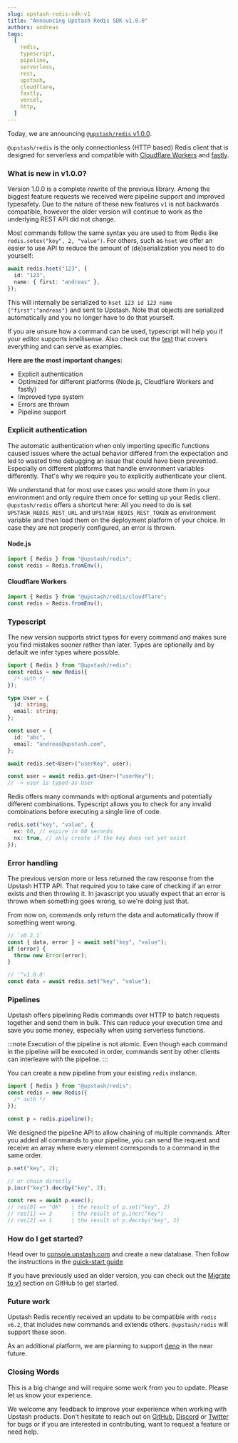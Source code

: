 ```yaml
---
slug: upstash-redis-sdk-v1
title: "Announcing Upstash Redis SDK v1.0.0"
authors: andreas
tags:
  [
    redis,
    typescript,
    pipeline,
    serverless,
    rest,
    upstash,
    cloudflare,
    fastly,
    vercel,
    http,
  ]
---
```


Today, we are announcing [`@upstash/redis` v1.0.0](https://github.com/upstash/upstash-redis/releases/tag/v1.0.0).

`@upstash/redis` is the only connectionless (HTTP based) Redis client that is designed for serverless and compatible with [Cloudflare Workers](https://workers.cloudflare.com/) and [fastly](https://www.fastly.com/).

<!-- truncate -->

### What is new in v1.0.0?

Version 1.0.0 is a complete rewrite of the previous library. Among the biggest feature requests we received were pipeline support and improved typesafety.
Due to the nature of these new features `v1` is not backwards compatible, however the older version will continue to work as the underlying REST API did not change.

Most commands follow the same syntax you are used to from Redis like `redis.setex("key", 2, "value")`. For others, such as `hset` we offer an easier to use API to reduce the amount of (de)serialization you need to do yourself:

```ts
await redis.hset("123", {
  id: "123",
  name: { first: "andreas" },
});
```

This will internally be serialized to `hset 123 id 123 name {"first":"andreas"}` and sent to Upstash. Note that objects are serialized automatically and you no longer have to do that yourself.

If you are unsure how a command can be used, typescript will help you if your editor supports intellisense. Also check out the [test](https://github.com/upstash/upstash-redis/tree/main/pkg/commands) that covers everything and can serve as examples.

**Here are the most important changes:**

- Explicit authentication
- Optimized for different platforms (Node.js, Cloudflare Workers and fastly)
- Improved type system
- Errors are thrown
- Pipeline support

### Explicit authentication

The automatic authentication when only importing specific functions caused issues where the actual behavior differed from the expectation and led to wasted time debugging an issue that could have been prevented. Especially on different platforms that handle environment variables differently. That's why we require you to explicitly authenticate your client.

We understand that for most use cases you would store them in your environment and only require them once for setting up your Redis client. `@upstash/redis` offers a shortcut here: All you need to do is set `UPSTASH_REDIS_REST_URL` and `UPSTASH_REDIS_REST_TOKEN` as environment variable and then load them on the deployment platform of your choice. In case they are not properly configured, an error is thrown.

#### Node.js

```ts
import { Redis } from "@upstash/redis";
const redis = Redis.fromEnv();
```

#### Cloudflare Workers

```ts
import { Redis } from "@upstash/redis/cloudflare";
const redis = Redis.fromEnv();
```

### Typescript

The new version supports strict types for every command and makes sure you find mistakes sooner rather than later.
Types are optionally and by default we infer types where possible.

```ts
import { Redis } from "@upstash/redis";
const redis = new Redis({
  /* auth */
});

type User = {
  id: string;
  email: string;
};

const user = {
  id: "abc",
  email: "andreas@upstash.com",
};

await redis.set<User>("userKey", user);

const user = await redis.get<User>("userKey");
// -> user is typed as User
```

Redis offers many commands with optional arguments and potentially different combinations. Typescript allows you to check for any invalid combinations before executing a single line of code.

```ts
redis.set("key", "value", {
  ex: 60, // expire in 60 seconds
  nx: true, // only create if the key does not yet exist
});
```

### Error handling

The previous version more or less returned the raw response from the Upstash HTTP API. That required you to take care of checking if an error exists and then throwing it.
In javascript you usually expect that an error is thrown when something goes wrong, so we're doing just that.

From now on, commands only return the data and automatically throw if something went wrong.

```ts
// `v0.2.1`
const { data, error } = await set("key", "value");
if (error) {
  throw new Error(error);
}
```

```ts
// '^v1.0.0'
const data = await redis.set("key", "value");
```

### Pipelines

Upstash offers pipelining Redis commands over HTTP to batch requests together and send them in bulk.
This can reduce your execution time and save you some money, especially when using serverless functions.

:::note
Execution of the pipeline is not atomic. Even though each command in the pipeline will be executed in order, commands sent by other clients can interleave with the pipeline.
:::

You can create a new pipeline from your existing `redis` instance.

```ts
import { Redis } from "@upstash/redis";
const redis = new Redis({
  /* auth */
});

const p = redis.pipeline();
```

We designed the pipeline API to allow chaining of multiple commands. After you added all commands to your pipeline, you can send the request and receive an array where every element corresponds to a command in the same order.

```ts
p.set("key", 2);

// or chain directly
p.incr("key").decrby("key", 2);

const res = await p.exec();
// res[0] => "OK"   | the result of p.set("key", 2)
// res[1] => 3      | the result of p.incr("key")
// res[2] => 1      | the result of p.decrby("key", 2)
```

### How do I get started?

Head over to [console.upstash.com](https://console.upstash.com/) and create a new database.
Then follow the instructions in the [quick-start guide](https://github.com/upstash/upstash-redis#quick-start)

If you have previously used an older version, you can check out the [Migrate to v1](https://github.com/upstash/upstash-redis#migrating-to-v1) section on GitHub to get started.

### Future work

Upstash Redis recently received an update to be compatible with `redis v6.2`, that includes new commands and extends others. `@upstash/redis` will support these soon.

As an additional platform, we are planning to support [deno](https://deno.land/) in the near future.

### Closing Words

This is a big change and will require some work from you to update. Please let us know your experience.

We welcome any feedback to improve your experience when working with Upstash products.
Don't hesitate to reach out on [GitHub](https://github.com/upstash/upstash-redis/issues/new), [Discord](https://discord.com/invite/w9SenAtbme) or [Twitter](https://twitter.com/upstash) for bugs or if you are interested in contributing, want to request a feature or need help.
